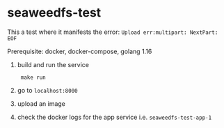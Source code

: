 # seaweedfs-test

This a test where it manifests the error: `Upload err:multipart: NextPart: EOF`

Prerequisite: docker, docker-compose, golang 1.16

1. build and run the service

        make run

2. go to `localhost:8000`
3. upload an image
4. check the docker logs for the app service i.e. `seaweedfs-test-app-1`